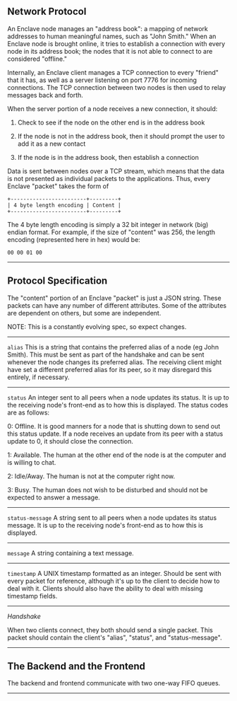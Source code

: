 ## **Network Protocol**

An Enclave node manages an "address book": a mapping of network addresses to human meaningful names, such as "John Smith." When an Enclave node is brought online, it tries to establish a connection with every node in its address book; the nodes that it is not able to connect to are considered "offline."

Internally, an Enclave client manages a TCP connection to every "friend" that it has, as well as a server listening on port 7776 for incoming connections. The TCP connection between two nodes is then used to relay messages back and forth.

When the server portion of a node receives a new connection, it should:

1. Check to see if the node on the other end is in the address book

2. If the node is not in the address book, then it should prompt the user to add it as a new contact

3. If the node is in the address book, then establish a connection

Data is sent between nodes over a TCP stream, which means that the data is not presented as individual packets to the applications. Thus, every Enclave "packet" takes the form of

    +------------------------+---------+
    | 4 byte length encoding | Content |
    +------------------------+---------+

The 4 byte length encoding is simply a 32 bit integer in network (big) endian format. For example, if the size of "content" was 256, the length encoding (represented here in hex) would be:

    00 00 01 00

---

## **Protocol Specification**

The "content" portion of an Enclave "packet" is just a JSON string. These packets can have any number of different attributes. Some of the attributes are dependent on others, but some are independent.

NOTE: This is a constantly evolving spec, so expect changes.

---

`alias` This is a string that contains the preferred alias of a node (eg John Smith). This must be sent as part of the handshake and can be sent whenever the node changes its preferred alias. The receiving client might have set a different preferred alias for its peer, so it may disregard this entirely, if necessary.

---

`status` An integer sent to all peers when a node updates its status. It is up to the receiving node's front-end as to how this is displayed. The status codes are as follows:

0: Offline. It is good manners for a node that is shutting down to send out this status update. If a node receives an update from its peer with a status update to 0, it should close the connection.

1: Available. The human at the other end of the node is at the computer and is willing to chat.

2: Idle/Away. The human is not at the computer right now.

3: Busy. The human does not wish to be disturbed and should not be expected to answer a message.

---

`status-message` A string sent to all peers when a node updates its status message. It is up to the receiving node's front-end as to how this is displayed.

---

`message` A string containing a text message.

---

`timestamp` A UNIX timestamp formatted as an integer. Should be sent with every packet for reference, although it's up to the client to decide how to deal with it. Clients should also have the ability to deal with missing timestamp fields.

---

*Handshake*

When two clients connect, they both should send a single packet. This packet should contain the client's "alias", "status", and "status-message".

---

## **The Backend and the Frontend**

The backend and frontend communicate with two one-way FIFO queues.

---
